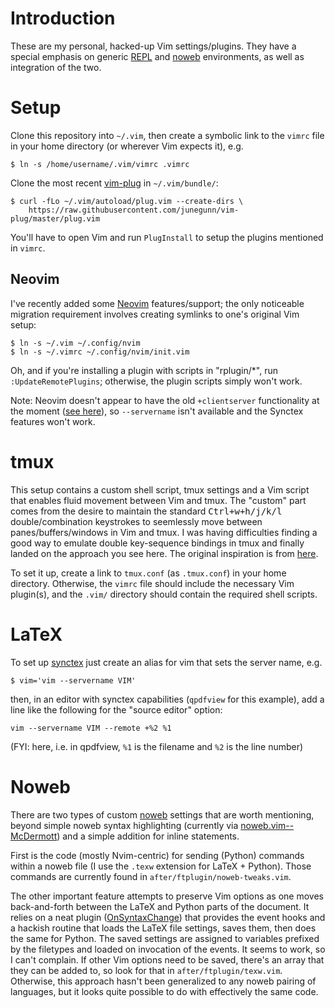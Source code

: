 # Introduction

These are my personal, hacked-up Vim settings/plugins.  They have a special emphasis
on generic [REPL](https://en.wikipedia.org/wiki/Read%E2%80%93eval%E2%80%93print_loop)
and [noweb](https://en.wikipedia.org/wiki/Noweb) environments, as well as integration of the two. 


# Setup

Clone this repository into `~/.vim`, then create a symbolic link to the `vimrc` file in your home directory 
(or wherever Vim expects it), e.g.

```
$ ln -s /home/username/.vim/vimrc .vimrc 
```

Clone the most recent [vim-plug](https://github.com/junegunn/vim-plug/) in `~/.vim/bundle/`:

```
$ curl -fLo ~/.vim/autoload/plug.vim --create-dirs \
    https://raw.githubusercontent.com/junegunn/vim-plug/master/plug.vim
```

You'll have to open Vim and run `PlugInstall` to setup the plugins mentioned in `vimrc`.

## Neovim

I've recently added some [Neovim](https://github.com/neovim/neovim)
features/support; the only noticeable migration requirement involves creating
symlinks to one's original Vim setup: 
```
$ ln -s ~/.vim ~/.config/nvim
$ ln -s ~/.vimrc ~/.config/nvim/init.vim
```

Oh, and if you're installing a plugin with scripts in "rplugin/*",
run `:UpdateRemotePlugins`; otherwise, the plugin scripts simply won't work.

Note: Neovim doesn't appear to have the old `+clientserver` functionality at the
moment ([see here](https://github.com/tpope/vim-dispatch/issues/163)), so
`--servername` isn't available and the Synctex features won't work.

# tmux

This setup contains a custom shell script, tmux settings and a Vim script that
enables fluid movement between Vim and tmux.  The "custom" part comes from the
desire to maintain the standard <kbd>Ctrl+w+h/j/k/l</kbd>
double/combination keystrokes to seemlessly move between panes/buffers/windows
in Vim and tmux.  I was having difficulties finding a good way to emulate double
key-sequence bindings in tmux and finally landed on the approach you see here.
The original inspiration is from [here](https://gist.github.com/hjdivad/d7f79b45ac2922336fec).

To set it up, create a link to `tmux.conf` (as `.tmux.conf`) in your home directory.
Otherwise, the `vimrc` file should include the necessary Vim plugin(s), and
the `.vim/` directory should contain the required shell scripts.

# LaTeX

To set up
[synctex](http://tex.stackexchange.com/questions/118489/what-exactly-is-synctex)
just create an alias for vim that sets the server name, e.g.
```
$ vim='vim --servername VIM' 
```
then, in an editor with synctex capabilities (`qpdfview` for this example), add a line
like the following for the "source editor" option:
```
vim --servername VIM --remote +%2 %1
```
(FYI: here, i.e. in qpdfview, `%1` is the filename and `%2` is the line number)


# Noweb
                          
There are two types of custom [noweb](https://en.wikipedia.org/wiki/Noweb)
settings that are worth mentioning, beyond simple noweb syntax highlighting
(currently via
[noweb.vim--McDermott](http://www.vim.org/scripts/script.php?script_id=3038))
and a simple addition for inline statements.  

First is the code (mostly Nvim-centric) for sending (Python) commands within a noweb file 
(I use the `.texw` extension for LaTeX + Python).  Those commands are currently found in
`after/ftplugin/noweb-tweaks.vim`.  

The other important feature attempts to preserve Vim options as one moves back-and-forth between
the LaTeX and Python parts of the document.  It relies on a neat plugin ([OnSyntaxChange](http://www.vim.org/scripts/script.php?script_id=4085)) that provides the
event hooks and a hackish routine that loads the LaTeX file settings, saves them, then does the same
for Python.  The saved settings are assigned to variables prefixed by the filetypes and loaded 
on invocation of the events.  It seems to work, so I can't complain.
If other Vim options need to be saved, there's an array that they can be added to, so look for that
in `after/ftplugin/texw.vim`.
Otherwise, this approach hasn't been generalized to any noweb pairing of
languages, but it looks quite possible to do with effectively the same code.

